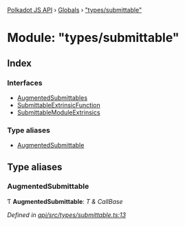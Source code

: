[Polkadot JS API](../README.md) › [Globals](../globals.md) › ["types/submittable"](_types_submittable_.md)

# Module: "types/submittable"

## Index

### Interfaces

* [AugmentedSubmittables](../interfaces/_types_submittable_.augmentedsubmittables.md)
* [SubmittableExtrinsicFunction](../interfaces/_types_submittable_.submittableextrinsicfunction.md)
* [SubmittableModuleExtrinsics](../interfaces/_types_submittable_.submittablemoduleextrinsics.md)

### Type aliases

* [AugmentedSubmittable](_types_submittable_.md#augmentedsubmittable)

## Type aliases

###  AugmentedSubmittable

Ƭ **AugmentedSubmittable**: *T & CallBase*

*Defined in [api/src/types/submittable.ts:13](https://github.com/polkadot-js/api/blob/5c5db2709b/packages/api/src/types/submittable.ts#L13)*
